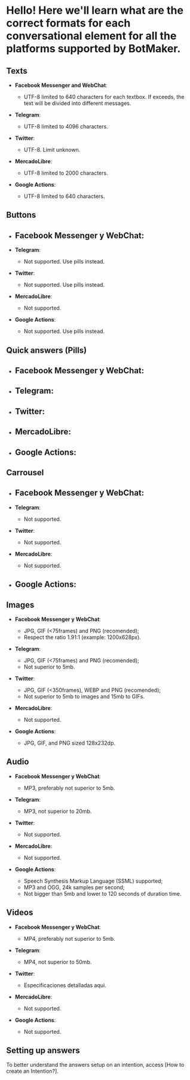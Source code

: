 # Hello! Here we'll learn what are the correct formats for each conversational element for all the platforms supported by BotMaker.

## Texts
- **Facebook Messenger and WebChat**:
	- UTF-8 limited to 640 characters for each textbox. If exceeds, the text will be divided into different messages.

- **Telegram**:
	- UTF-8 limited to 4096 characters.

- **Twitter**:
	- UTF-8. Limit unknown.

- **MercadoLibre**:
	- UTF-8 limited to 2000 characters.

- **Google Actions**:
	- UTF-8 limited to 640 characters.

## Buttons
- **Facebook Messenger y WebChat**:
    - 

- **Telegram**:
    - Not supported. Use pills instead.

- **Twitter**:
    - Not supported. Use pills instead.

- **MercadoLibre**:
    - Not supported.

- **Google Actions**:
    - Not supported. Use pills instead.

## Quick answers (Pills)
- **Facebook Messenger y WebChat**:
    - 

- **Telegram**:
    - 

- **Twitter**:
    - 

- **MercadoLibre**:
    - 

- **Google Actions**:
    - 

## Carrousel
- **Facebook Messenger y WebChat**:
    - 

- **Telegram**:
    - Not supported.

- **Twitter**:
    - Not supported.

- **MercadoLibre**:
    - Not supported.

- **Google Actions**:
    - 

## Images
- **Facebook Messenger y WebChat**:
    - JPG, GIF (<75frames) and PNG (recomended);
	- Respect the ratio 1.91:1 (example: 1200x628px).

- **Telegram**:
    - JPG, GIF (<75frames) and PNG (recomended);
	- Not superior to 5mb.

- **Twitter**:
	- JPG, GIF (<350frames), WEBP and PNG (recomended);
	- Not superior to 5mb to images and 15mb to GIFs.

- **MercadoLibre**:
    - Not supported.

- **Google Actions**:
    - JPG, GIF, and PNG sized 128x232dp.

## Audio
- **Facebook Messenger y WebChat**:
    - MP3, preferably not superior to 5mb.

- **Telegram**:
    - MP3, not superior to 20mb.

- **Twitter**:
    - Not supported.

- **MercadoLibre**:
    - Not supported.

- **Google Actions**:
    - Speech Synthesis Markup Language (SSML) supported;
	- MP3 and OGG, 24k samples per second;
	- Not bigger than 5mb and lower to 120 seconds of duration time.

## Videos
- **Facebook Messenger y WebChat**:
	- MP4, preferably not superior to 5mb.

- **Telegram**:
	- MP4, not superior to 50mb.

- **Twitter**:
	- Especificaciones detalladas aqui.

- **MercadoLibre**:
	- Not supported.

- **Google Actions**:
	- Not supported.

## Setting up answers
To better understand the answers setup on an intention, access [How to create an Intention?].


